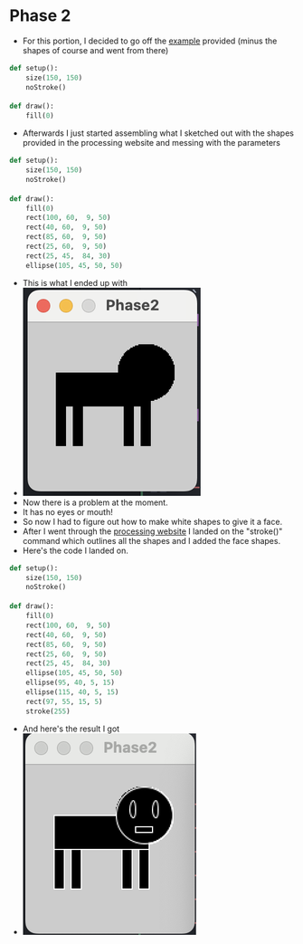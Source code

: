 # Phase 2
- For this portion, I decided to go off the [example](https://github.com/rdwrome/261sp24/tree/main/07Midterm) provided (minus the shapes of course and went from there)
``` python
def setup():
    size(150, 150)
    noStroke()

def draw():
    fill(0)
```
- Afterwards I just started assembling what I sketched out with the shapes provided in the processing website and messing with the parameters
``` python
def setup():
    size(150, 150)
    noStroke()

def draw():
    fill(0)
    rect(100, 60,  9, 50)
    rect(40, 60,  9, 50)
    rect(85, 60,  9, 50)
    rect(25, 60,  9, 50)
    rect(25, 45,  84, 30)
    ellipse(105, 45, 50, 50)
```
- This is what I ended up with
- ![Phase2Example1](Phase2Example1.png)
- Now there is a problem at the moment.
- It has no eyes or mouth!
- So now I had to figure out how to make white shapes to give it a face.
- After I went through the [processing website](https://processing.org/reference/#shape) I landed on the "stroke()" command which outlines all the shapes and I added the face shapes.
- Here's the code I landed on.
``` python
def setup():
    size(150, 150)
    noStroke()

def draw():
    fill(0)
    rect(100, 60,  9, 50)
    rect(40, 60,  9, 50)
    rect(85, 60,  9, 50)
    rect(25, 60,  9, 50)
    rect(25, 45,  84, 30)
    ellipse(105, 45, 50, 50)
    ellipse(95, 40, 5, 15)
    ellipse(115, 40, 5, 15)
    rect(97, 55, 15, 5)
    stroke(255)
  ```
  - And here's the result I got
  - ![Phase2Example2](Phase2Example2.png)
